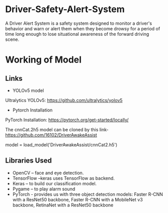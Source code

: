 # Driver-Safety-Alert-System
A Driver Alert System is a safety system designed to monitor a driver's behavior and warn or alert them when they become drowsy for a period of time  long enough to lose situational awareness of the forward driving scene. 

# Working of Model
## Links

- YOLOv5 model

Ultralytics YOLOv5: https://github.com/ultralytics/yolov5

- Pytorch Installation

PyTorch Installation: https://pytorch.org/get-started/locally/

The cnnCat.2h5 model can be cloned by this link-
https://github.com/16102/DriverAwakeAssist

model =  load_model('DriverAwakeAssist/cnnCat2.h5')

## Libraries Used
- OpenCV – face and eye detection.
- TensorFlow –keras uses TensorFlow as backend.
- Keras – to build our classification model.
- Pygame – to play alarm sound
- PyTorch - provides us with three object detection models: Faster R-CNN with a ResNet50 backbone, Faster R-CNN with a MobileNet v3 backbone, RetinaNet with a ResNet50 backbone 


